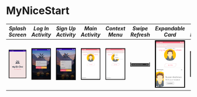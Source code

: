 # MyNiceStart
*Splash Screen* | *Log In Activity* | *Sign Up Activity* | *Main Activity* | *Context Menu* | *Swipe Refresh* | *Expandable Card* | *Alert Dialog* | *Bottom AppBar*
--------------|-----------------|------------------|---------------|------------------|---------------|------------------|---------------|------------------
![Splash Screen](/img/SplashScreen.png)| ![Log In Activity](/img/LoginActivity.png)  | ![Sign Up Activity](/img/SignupActivity.png) | ![Main Activity](/img/MainActivity.png) | ![Context Menu](/img/ContextMenu.png) | ![Swipe Refresh](/img/Swipetorefresh.png) | ![Expandable Card](/img/Expandable.png) | ![Alert Dialog](/img/AlertDialog.png) | ![Bottom AppBar](/img/BottomAppBar.png)



